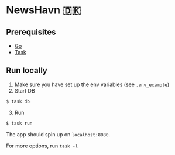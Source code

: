 # NewsHavn 🇩🇰

## Prerequisites

* [Go](https://go.dev/)
* [Task](https://taskfile.dev/)

## Run locally

1. Make sure you have set up the env variables (see `.env_example`)
2. Start DB
```bash
$ task db
```
3. Run
```bash
$ task run
```

The app should spin up on `localhost:8080`. 

For more options, run `task -l`
